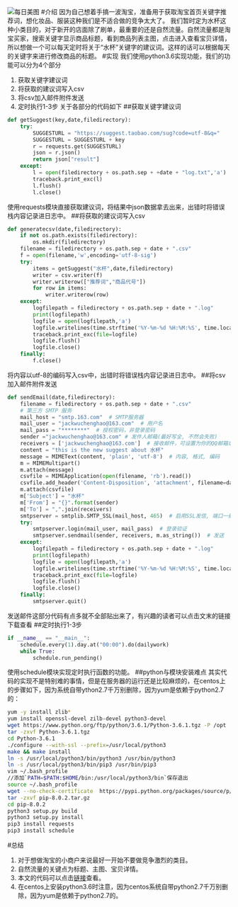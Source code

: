 ![每日美图](https://upload-images.jianshu.io/upload_images/13419832-3e586b39e3c231bf.jpg?imageMogr2/auto-orient/strip%7CimageView2/2/w/1240)
#介绍
因为自己想着手搞一波淘宝，准备用于获取淘宝首页关键字推荐词，想化妆品、服装这种我们是不适合做的竞争太大了。
我们暂时定为水杯这种小类目的，对于新开的店面除了刷单，最重要的还是自然流量。自然流量都是淘宝买家，搜索关键字显示商品标题，看到商品列表主图，点击进入查看宝贝详情，所以想做一个可以每天定时将关于“水杯”关键字的建议词。这样的话可以根据每天的关键字来进行修改商品的标题。
#实现
我们使用python3.6实现功能，我们的功能可以分为4个部分
1. 获取关键字建议词
2. 将获取的建议词写入csv
3. 将csv加入邮件附件发送
4. 定时执行1-3步
关于各部分的代码如下
##获取关键字建议词
```python
def getSuggest(key,date,filedirectory):
    try:
        SUGGESTURL = "https://suggest.taobao.com/sug?code=utf-8&q="
        SUGGESTURL = SUGGESTURL + key
        r = requests.get(SUGGESTURL)
        json = r.json()
        return json["result"]
    except:
        l = open(filedirectory + os.path.sep + +date + "log.txt",'a')
        traceback.print_exc(l)
        l.flush()
        l.close()
```
使用requests模块直接获取建议词，将结果中json数据拿去出来，出错时将错误栈内容记录进日志中。
##将获取的建议词写入csv
```python
def generatecsv(date,filedirectory):
    if not os.path.exists(filedirectory):
        os.mkdir(filedirectory)
    filename = filedirectory + os.path.sep + date + ".csv"
    f = open(filename,'w',encoding='utf-8-sig')
    try:
        items = getSuggest("水杯",date,filedirectory)
        writer = csv.writer(f)
        writer.writerow(["推荐词","商品代号"])
        for row in items:
            writer.writerow(row)
    except:
        logfilepath = filedirectory + os.path.sep + date + ".log"
        print(logfilepath)
        logfile = open(logfilepath,'a')
        logfile.writelines(time.strftime('%Y-%m-%d %H:%M:%S', time.localtime(time.time()))+os.linesep)
        traceback.print_exc(file=logfile)
        logfile.flush()
        logfile.close()
    finally:
        f.close()
```
将内容以utf-8的编码写入csv中，出错时将错误栈内容记录进日志中。
##将csv加入邮件附件发送
```python
def sendEmail(date,filedirectory):
    filename = filedirectory + os.path.sep + date + ".csv"
    # 第三方 SMTP 服务
    mail_host = "smtp.163.com"  # SMTP服务器
    mail_user = "jackwuchenghao@163.com"  # 用户名
    mail_pass = "********"  # 授权密码，非登录密码
    sender ="jackwuchenghao@163.com" # 发件人邮箱(最好写全, 不然会失败)
    receivers = ['jackwuchenghao@163.com']  # 接收邮件，可设置为你的QQ邮箱或者其他邮箱
    content = "this is the new suggest about 水杯"
    message = MIMEText(content, 'plain', 'utf-8')  # 内容, 格式, 编码
    m = MIMEMultipart()
    m.attach(message)
    csvfile = MIMEApplication(open(filename, 'rb').read())
    csvfile.add_header('Content-Disposition', 'attachment', filename=date + ".csv")
    m.attach(csvfile)
    m['Subject'] = "水杯"
    m['From'] = "{}".format(sender)
    m['To'] = ",".join(receivers)
    smtpserver = smtplib.SMTP_SSL(mail_host, 465)  # 启用SSL发信, 端口一般是465
    try:
        smtpserver.login(mail_user, mail_pass)  # 登录验证
        smtpserver.sendmail(sender, receivers, m.as_string())  # 发送
    except:
        logfilepath = filedirectory + os.path.sep + date + ".log"
        print(logfilepath)
        logfile = open(logfilepath,'a')
        logfile.writelines(time.strftime('%Y-%m-%d %H:%M:%S', time.localtime(time.time()))+os.linesep)
        traceback.print_exc(file=logfile)
        logfile.flush()
        logfile.close()
    finally:
        smtpserver.quit()
```
发送邮件这部分代码有点多就不全部贴出来了，有兴趣的读者可以点击文末的链接下载查看
##定时执行1-3步
```python
if __name__ == "__main__":
    schedule.every(1).day.at("00:00").do(dailywork)
    while True:
        schedule.run_pending()
```
使用schedule模块实现定时执行函数的功能。
##python与模块安装难点
其实代码的实现不是特别难的事情，但是在服务器的运行还是比较麻烦的，在centos上的步骤如下，因为系统自带ython2.7千万别删除，因为yum是依赖于python2.7的：
```bash
yum -y install zlib*
yum install openssl-devel zilb-devel python3-devel
wget https://www.python.org/ftp/python/3.6.1/Python-3.6.1.tgz -P /opt
tar -zxvf Python-3.6.1.tgz
cd Python-3.6.1
./configure --with-ssl --prefix=/usr/local/python3
make && make install
ln -s /usr/local/python3/bin/python3 /usr/bin/python3
ln -s /usr/local/python3/bin/pip3 /usr/bin/pip3
vim ~/.bash_profile
//添加`PATH=$PATH:$HOME/bin:/usr/local/python3/bin`保存退出
source ~/.bash_profile
wget --no-check-certificate  https://pypi.python.org/packages/source/p/pip/pip-8.0.2.tar.gz#md5=3a73c4188f8dbad6a1e6f6d44d117eeb
tar -zxvf pip-8.0.2.tar.gz
cd pip-8.0.2
python3 setup.py build
python3 setup.py install
pip3 install requests
pip3 install schedule
```

#总结
1. 对于想做淘宝的小商户来说最好一开始不要做竞争激烈的类目。
2. 自然流量的关键点为标题、主图、宝贝详情。
3. 本文的代码可以点击[链接](https://github.com/OnlyPiglet/python/tree/master/20190211)查看。
4. 在centos上安装python3.6时注意，因为centos系统自带python2.7千万别删除，因为yum是依赖于python2.7的。